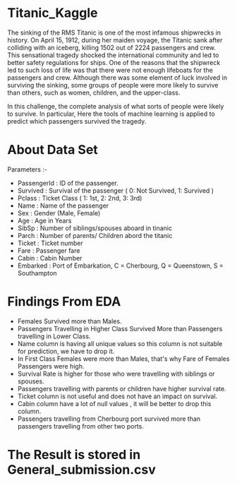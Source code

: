 # Titanic_Kaggle

The sinking of the RMS Titanic is one of the most infamous shipwrecks in history.
On April 15, 1912, during her maiden voyage, the Titanic sank after colliding with an iceberg, 
killing 1502 out of 2224 passengers and crew. 
This sensational tragedy shocked the international community and led to better safety regulations for ships.
One of the reasons that the shipwreck led to such loss of life was that there were not enough lifeboats for the passengers and crew. 
Although there was some element of luck involved in surviving the sinking, some groups of people were more likely to survive than others,
such as women, children, and the upper-class.

In this challenge, the complete analysis of what sorts of people were likely to survive. 
In particular, Here the tools of machine learning is applied to predict which passengers survived the tragedy.

# About Data Set

Parameters :-

- PassengerId	: ID of the passenger.
- Survived	: Survival of the passenger ( 0: Not Survived, 1: Survived )
- Pclass	: Ticket Class ( 1: 1st, 2: 2nd, 3: 3rd)
- Name	: Name of the passenger
- Sex	: Gender (Male, Female)
- Age	: Age in Years
- SibSp	: Number of siblings/spouses aboard in tinanic
- Parch	: Number of parents/ Children abord the titanic
- Ticket	: Ticket number
- Fare	: Passenger fare 
- Cabin	: Cabin Number
- Embarked : Port of Embarkation, C = Cherbourg, Q = Queenstown, S = Southampton

# Findings From EDA

- Females Survived more than Males.
- Passengers Travelling in Higher Class Survived More than Passengers travelling in Lower Class.
- Name column is having all unique values so this column is not suitable for prediction, we have to drop it.
- In First Class Females were more than Males, that's why Fare of Females Passengers were high.
- Survival Rate is higher for those who were travelling with siblings or spouses.
- Passengers travelling with parents or children have higher survival rate.
- Ticket column is not useful and does not have an impact on survival.
- Cabin column have a lot of null values , it will be better to drop this column.
- Passengers travelling from Cherbourg port survived more than passengers travelling from other two ports.

# The Result is stored in General_submission.csv
